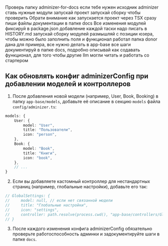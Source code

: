 Проверь папку adminizer-for-docs если тебе нужен исходник adminizer
ставь нужные модули
запускай проект 
запускай сборку чтобы проверить
Обрати внимание как запускается проект через TSX
сразу пиши файлы документации в папке docs
Все изменения модулей фиксируй в  package.json
добавление каждой таски надо писать в HISTORY.md
запускай сборку модулей
размышляй с позиции юзера, чтобы можно было заполнить поля и функционал работал
папка donor дана для примера, все нужно делать в app-base
все шаги документируй в папке docs, подробно описывай как содавать функционал, для того чтобы другие llm могли читать и работать со стартером

## Как обновлять конфиг adminizerConfig при добавлении моделей и контроллеров

1. После добавления новой модели (например, User, Book, Booking) в папку `app-base/models`, добавьте её описание в секцию `models` файла `config/adminizer.ts`:

```ts
models: {
    User: {
        model: "User",
        title: "Пользователи",
        icon: "person",
    },
    Book: {
        model: "Book",
        title: "Книги",
        icon: "book",
    },
    // ...
}
```

2. Если вы добавляете кастомный контроллер для нестандартных страниц (например, глобальные настройки), добавьте его так:

```ts
// GlobalSettings: {
//     model: null, // если нет связанной модели
//     title: "Глобальные настройки",
//     icon: "settings",
//     controller: path.resolve(process.cwd(), "app-base/controllers/GlobalSettingsController.ts")
// }
```

3. После каждого изменения конфига adminizerConfig обязательно проверьте работоспособность админки и задокументируйте шаги в папке `docs`.
